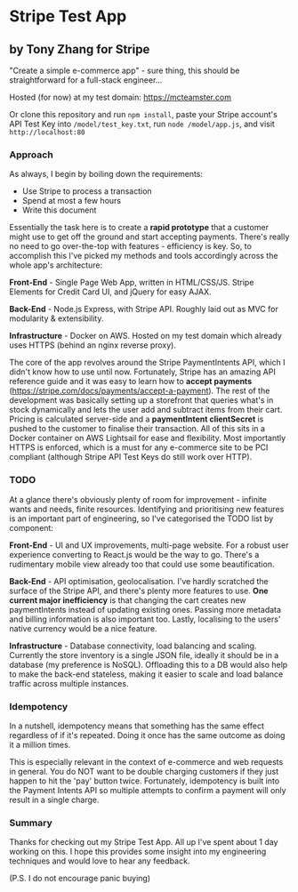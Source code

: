 # Stripe Test App
## by Tony Zhang for Stripe

"Create a simple e-commerce app" - sure thing, this should be straightforward for a full-stack engineer...

Hosted (for now) at my test domain: https://mcteamster.com 

Or clone this repository and run `npm install`, paste your Stripe account's API Test Key into `/model/test_key.txt`, run `node /model/app.js`, and visit `http://localhost:80`

### Approach
As always, I begin by boiling down the requirements:
- Use Stripe to process a transaction
- Spend at most a few hours
- Write this document

Essentially the task here is to create a **rapid prototype** that a customer might use to get off the ground and start accepting payments. There's really no need to go over-the-top with features - efficiency is key. So, to accomplish this I've picked my methods and tools accordingly across the whole app's architecture:

**Front-End** - Single Page Web App, written in HTML/CSS/JS. Stripe Elements for Credit Card UI, and jQuery for easy AJAX.

**Back-End** - Node.js Express, with Stripe API. Roughly laid out as MVC for modularity & extensibility.

**Infrastructure** - Docker on AWS. Hosted on my test domain which already uses HTTPS (behind an nginx reverse proxy).

The core of the app revolves around the Stripe PaymentIntents API, which I didn't know how to use until now. Fortunately, Stripe has an amazing API reference guide and it was easy to learn how to **accept payments** (https://stripe.com/docs/payments/accept-a-payment). The rest of the development was basically setting up a storefront that queries what's in stock dynamically and lets the user add and subtract items from their cart. Pricing is calculated server-side and a **paymentIntent clientSecret** is pushed to the customer to finalise their transaction. All of this sits in a Docker container on AWS Lightsail for ease and flexibility. Most importantly HTTPS is enforced, which is a must for any e-commerce site to be PCI compliant (although Stripe API Test Keys do still work over HTTP).

### TODO
At a glance there's obviously plenty of room for improvement - infinite wants and needs, finite resources. Identifying and prioritising new features is an important part of engineering, so I've categorised the TODO list by component:

**Front-End** - UI and UX improvements, multi-page website. For a robust user experience converting to React.js would be the way to go. There's a rudimentary mobile view already too that could use some beautification.

**Back-End** - API optimisation, geolocalisation. I've hardly scratched the surface of the Stripe API, and there's plenty more features to use. **One current major inefficiency** is that changing the cart creates new paymentIntents instead of updating existing ones. Passing more metadata and billing information is also important too. Lastly, localising to the users' native currency would be a nice feature.

**Infrastructure** - Database connectivity, load balancing and scaling. Currently the store inventory is a single JSON file, ideally it should be in a database (my preference is NoSQL). Offloading this to a DB would also help to make the back-end stateless, making it easier to scale and load balance traffic across multiple instances.

### Idempotency
In a nutshell, idempotency means that something has the same effect regardless of if it's repeated. Doing it once has the same outcome as doing it a million times.

This is especially relevant in the context of e-commerce and web requests in general. You do NOT want to be double charging customers if they just happen to hit the 'pay' button twice. Fortunately, idempotency is built into the Payment Intents API so multiple attempts to confirm a payment will only result in a single charge.

### Summary
Thanks for checking out my Stripe Test App. All up I've spent about 1 day working on this. I hope this provides some insight into my engineering techniques and would love to hear any feedback.

(P.S. I do not encourage panic buying)